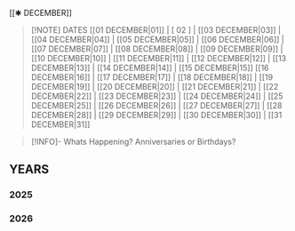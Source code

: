  [[✱ DECEMBER]]

> [!NOTE] DATES
>[[01 DECEMBER|01]] | [ 02 ] | [[03 DECEMBER|03]] | [[04 DECEMBER|04]] | [[05 DECEMBER|05]] | [[06 DECEMBER|06]] | [[07 DECEMBER|07]] | [[08 DECEMBER|08]] | [[09 DECEMBER|09]] | [[10 DECEMBER|10]] | [[11 DECEMBER|11]] | [[12 DECEMBER|12]] | [[13 DECEMBER|13]] | [[14 DECEMBER|14]] | [[15 DECEMBER|15]]
>[[16 DECEMBER|16]] | [[17 DECEMBER|17]] | [[18 DECEMBER|18]] | [[19 DECEMBER|19]] | [[20 DECEMBER|20]] | [[21 DECEMBER|21]] | [[22 DECEMBER|22]] | [[23 DECEMBER|23]] | [[24 DECEMBER|24]] | [[25 DECEMBER|25]] | [[26 DECEMBER|26]] | [[27 DECEMBER|27]] | [[28 DECEMBER|28]] | [[29 DECEMBER|29]] | [[30 DECEMBER|30]] | [[31 DECEMBER|31]]


> [!INFO]- Whats Happening?
> Anniversaries or Birthdays? 
## YEARS
### 2025

### 2026